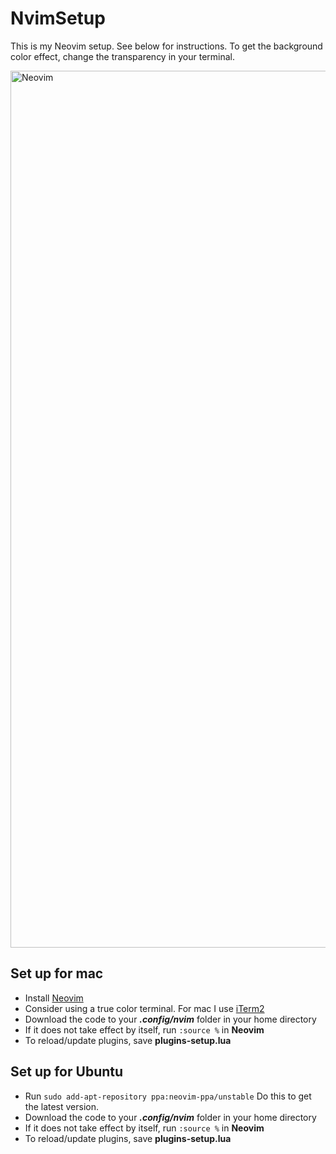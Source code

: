 # NvimSetup
This is my Neovim setup. See below for instructions. To get the background color effect, change the transparency in your terminal.

<img width="1403" alt="Neovim" src="https://github.com/srudqvist/NvimSetup/assets/60146956/14837294-8f0c-4000-a711-889aaac1e557">

## Set up for mac
- Install [Neovim](https://neovim.io/)
- Consider using a true color terminal. For mac I use [iTerm2](https://iterm2.com/)
- Download the code to your **_.config/nvim_** folder in your home directory
- If it does not take effect by itself, run `:source %` in **Neovim**
- To reload/update plugins, save **plugins-setup.lua**

## Set up for Ubuntu
- Run `sudo add-apt-repository ppa:neovim-ppa/unstable` Do this to get the latest version.
- Download the code to your **_.config/nvim_** folder in your home directory
- If it does not take effect by itself, run `:source %` in **Neovim**
- To reload/update plugins, save **plugins-setup.lua**
